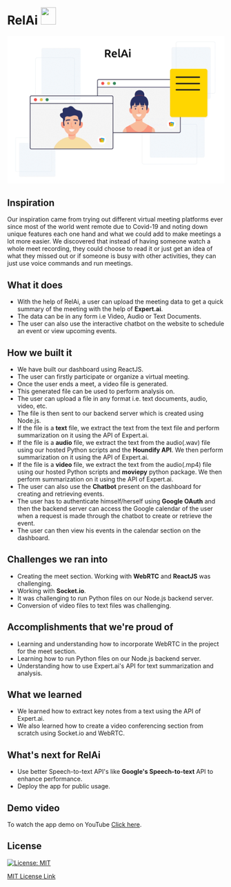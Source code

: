 # RelAi <img src="https://cdn.iconscout.com/icon/free/png-256/meeting-1543488-1305981.png" height="40px" width="35px">

![gif](assets/intro.gif)

## Inspiration
Our inspiration came from trying out different virtual meeting platforms ever since most of the world went remote due to Covid-19 and noting down unique features each one hand and what we could add to make meetings a lot more easier. We discovered that instead of having someone watch a whole meet recording, they could choose to read it or just get an idea of what they missed out or if someone is busy with other activities, they can just use voice commands and run meetings.

## What it does
<ul>
<li>With the help of RelAi, a user can upload the meeting data to get a quick summary of the meeting with the help of <b>Expert.ai</b>.</li>
<li>The data can be in any form i.e Video, Audio or Text Documents.</li>
<li>The user can also use the interactive chatbot on the website to schedule an event or view upcoming events.</li>
</ul>

## How we built it
<ul>
<li>We have built our dashboard using ReactJS.</li>
<li>The user can firstly participate or organize a virtual meeting.</li>
<li>Once the user ends a meet, a video file is generated.</li>
<li>This generated file can be used to perform analysis on.</li>
<li>The user can upload a file in any format i.e. text documents, audio, video, etc.</li>
<li>The file is then sent to our backend server which is created using Node.js.</li>
<li>If the file is a <b>text</b> file, we extract the text from the text file and perform summarization on it using the API of Expert.ai.</li>
<li>If the file is a <b>audio</b> file, we extract the text from the audio(.wav) file using our hosted Python scripts and the <b>Houndify API</b>. We then perform summarization on it using the API of Expert.ai.</li>
<li>If the file is a <b>video</b> file, we extract the text from the audio(.mp4) file using our hosted Python scripts and <b>moviepy</b> python package. We then perform summarization on it using the API of Expert.ai.</li>
<li>The user can also use the <b>Chatbot</b> present on the dashboard for creating and retrieving events.</li>
<li>The user has to authenticate himself/herself using <b>Google OAuth</b> and then the backend server can access the Google calendar of the user when a request is made through the chatbot to create or retrieve the event.</li>
<li>The user can then view his events in the calendar section on the dashboard.</li>
</ul>

## Challenges we ran into
<ul>
<li>Creating the meet section. Working with <b>WebRTC</b> and <b>ReactJS</b> was challenging.</li>
<li>Working with <b>Socket.io</b>.</li>
<li>It was challenging to run Python files on our Node.js backend server.</li>
<li>Conversion of video files to text files was challenging.</li>
</ul>

## Accomplishments that we're proud of
<ul>
<li>Learning and understanding how to incorporate WebRTC in the project for the meet section.</li>
<li>Learning how to run Python files on our Node.js backend server.</li>
<li>Understanding how to use Expert.ai's API for text summarization and analysis.</li>
</ul>

## What we learned
<ul>
<li>We learned how to extract key notes from a text using the API of Expert.ai.</li>
<li>We also learned how to create a video conferencing section from scratch using Socket.io and WebRTC.</li>
</ul>

## What's next for RelAi
<ul>
<li>Use better Speech-to-text API's like <b>Google's Speech-to-text</b> API to enhance performance.</li>
<li>Deploy the app for public usage.</li>
</ul>

## Demo video
To watch the app demo on YouTube <a target="_blank" href="https://www.youtube.com/watch?v=cLu8BUyH17w">Click here</a>.

## License

[![License: MIT](https://img.shields.io/badge/License-MIT-yellow.svg)](https://opensource.org/licenses/MIT)

[MIT License Link](https://github.com/Darlene-Naz/RelAi/blob/master/LICENSE)
